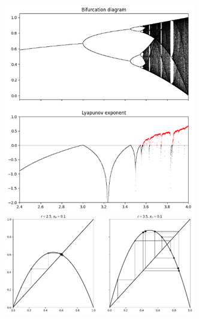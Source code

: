 ![Bifurcation Diagram and Lyapunov Exponent Plot](bifurcation_lyapunov.png)
![Return Map and Cobweb for Logistic Map](returnmap_cobweb.png)